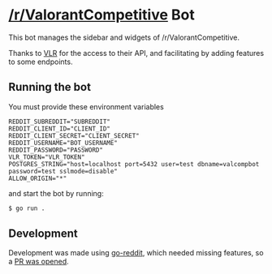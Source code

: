 # [/r/ValorantCompetitive](https://reddit.com/r/ValorantCompetitive) Bot

This bot manages the sidebar and widgets of /r/ValorantCompetitive.

Thanks to [VLR](https://vlr.gg) for the access to their API, and facilitating by adding features to some endpoints.

## Running the bot

You must provide these environment variables
```env
REDDIT_SUBREDDIT="SUBREDDIT"
REDDIT_CLIENT_ID="CLIENT_ID"
REDDIT_CLIENT_SECRET="CLIENT_SECRET"
REDDIT_USERNAME="BOT_USERNAME"
REDDIT_PASSWORD="PASSWORD"
VLR_TOKEN="VLR_TOKEN"
POSTGRES_STRING="host=localhost port=5432 user=test dbname=valcompbot password=test sslmode=disable"
ALLOW_ORIGIN="*"
```

and start the bot by running:

```bash
$ go run .
```

## Development

Development was made using [go-reddit](https://github.com/vartanbeno/go-reddit), 
which needed missing features, so a [PR was opened](https://github.com/vartanbeno/go-reddit/pull/32).
